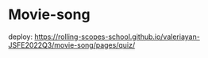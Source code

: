 # Movie-song
deploy: https://rolling-scopes-school.github.io/valeriayan-JSFE2022Q3/movie-song/pages/quiz/
